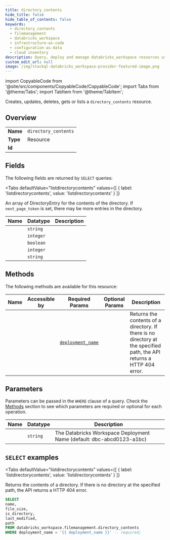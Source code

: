 ```yaml
--- 
title: directory_contents
hide_title: false
hide_table_of_contents: false
keywords:
  - directory_contents
  - filemanagement
  - databricks_workspace
  - infrastructure-as-code
  - configuration-as-data
  - cloud inventory
description: Query, deploy and manage databricks_workspace resources using SQL
custom_edit_url: null
image: /img/stackql-databricks_workspace-provider-featured-image.png
---
```


import CopyableCode from '@site/src/components/CopyableCode/CopyableCode';
import Tabs from '@theme/Tabs';
import TabItem from '@theme/TabItem';

Creates, updates, deletes, gets or lists a <code>directory_contents</code> resource.

## Overview
<table><tbody>
<tr><td><b>Name</b></td><td><code>directory_contents</code></td></tr>
<tr><td><b>Type</b></td><td>Resource</td></tr>
<tr><td><b>Id</b></td><td><CopyableCode code="databricks_workspace.filemanagement.directory_contents" /></td></tr>
</tbody></table>

## Fields

The following fields are returned by `SELECT` queries:

<Tabs
    defaultValue="listdirectorycontents"
    values={[
        { label: 'listdirectorycontents', value: 'listdirectorycontents' }
    ]}
>
<TabItem value="listdirectorycontents">

An array of DirectoryEntry for the contents of the directory. If `next_page_token` is set, there may be more entries in the directory.

<table>
<thead>
    <tr>
    <th>Name</th>
    <th>Datatype</th>
    <th>Description</th>
    </tr>
</thead>
<tbody>
<tr>
    <td><CopyableCode code="name" /></td>
    <td><code>string</code></td>
    <td></td>
</tr>
<tr>
    <td><CopyableCode code="file_size" /></td>
    <td><code>integer</code></td>
    <td></td>
</tr>
<tr>
    <td><CopyableCode code="is_directory" /></td>
    <td><code>boolean</code></td>
    <td></td>
</tr>
<tr>
    <td><CopyableCode code="last_modified" /></td>
    <td><code>integer</code></td>
    <td></td>
</tr>
<tr>
    <td><CopyableCode code="path" /></td>
    <td><code>string</code></td>
    <td></td>
</tr>
</tbody>
</table>
</TabItem>
</Tabs>

## Methods

The following methods are available for this resource:

<table>
<thead>
    <tr>
    <th>Name</th>
    <th>Accessible by</th>
    <th>Required Params</th>
    <th>Optional Params</th>
    <th>Description</th>
    </tr>
</thead>
<tbody>
<tr>
    <td><a href="#listdirectorycontents"><CopyableCode code="listdirectorycontents" /></a></td>
    <td><CopyableCode code="select" /></td>
    <td><a href="#parameter-deployment_name"><code>deployment_name</code></a></td>
    <td></td>
    <td>Returns the contents of a directory. If there is no directory at the specified path, the API returns a HTTP 404 error.</td>
</tr>
</tbody>
</table>

## Parameters

Parameters can be passed in the `WHERE` clause of a query. Check the [Methods](#methods) section to see which parameters are required or optional for each operation.

<table>
<thead>
    <tr>
    <th>Name</th>
    <th>Datatype</th>
    <th>Description</th>
    </tr>
</thead>
<tbody>
<tr id="parameter-deployment_name">
    <td><CopyableCode code="deployment_name" /></td>
    <td><code>string</code></td>
    <td>The Databricks Workspace Deployment Name (default: dbc-abcd0123-a1bc)</td>
</tr>
</tbody>
</table>

## `SELECT` examples

<Tabs
    defaultValue="listdirectorycontents"
    values={[
        { label: 'listdirectorycontents', value: 'listdirectorycontents' }
    ]}
>
<TabItem value="listdirectorycontents">

Returns the contents of a directory. If there is no directory at the specified path, the API returns a HTTP 404 error.

```sql
SELECT
name,
file_size,
is_directory,
last_modified,
path
FROM databricks_workspace.filemanagement.directory_contents
WHERE deployment_name = '{{ deployment_name }}' -- required;
```
</TabItem>
</Tabs>
